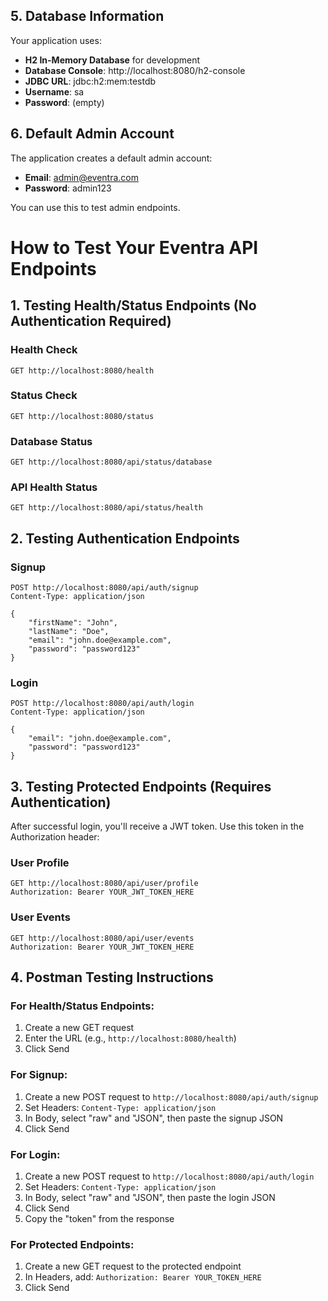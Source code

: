 
## 5. Database Information

Your application uses:
- **H2 In-Memory Database** for development
- **Database Console**: http://localhost:8080/h2-console
- **JDBC URL**: jdbc:h2:mem:testdb
- **Username**: sa
- **Password**: (empty)

## 6. Default Admin Account

The application creates a default admin account:
- **Email**: admin@eventra.com
- **Password**: admin123

You can use this to test admin endpoints.
# How to Test Your Eventra API Endpoints

## 1. Testing Health/Status Endpoints (No Authentication Required)

### Health Check
```
GET http://localhost:8080/health
```

### Status Check  
```
GET http://localhost:8080/status
```

### Database Status
```
GET http://localhost:8080/api/status/database
```

### API Health Status
```
GET http://localhost:8080/api/status/health
```

## 2. Testing Authentication Endpoints

### Signup
```
POST http://localhost:8080/api/auth/signup
Content-Type: application/json

{
    "firstName": "John",
    "lastName": "Doe", 
    "email": "john.doe@example.com",
    "password": "password123"
}
```

### Login
```
POST http://localhost:8080/api/auth/login
Content-Type: application/json

{
    "email": "john.doe@example.com",
    "password": "password123"
}
```

## 3. Testing Protected Endpoints (Requires Authentication)

After successful login, you'll receive a JWT token. Use this token in the Authorization header:

### User Profile
```
GET http://localhost:8080/api/user/profile
Authorization: Bearer YOUR_JWT_TOKEN_HERE
```

### User Events
```
GET http://localhost:8080/api/user/events
Authorization: Bearer YOUR_JWT_TOKEN_HERE
```

## 4. Postman Testing Instructions

### For Health/Status Endpoints:
1. Create a new GET request
2. Enter the URL (e.g., `http://localhost:8080/health`)
3. Click Send

### For Signup:
1. Create a new POST request to `http://localhost:8080/api/auth/signup`
2. Set Headers: `Content-Type: application/json`
3. In Body, select "raw" and "JSON", then paste the signup JSON
4. Click Send

### For Login:
1. Create a new POST request to `http://localhost:8080/api/auth/login`
2. Set Headers: `Content-Type: application/json`
3. In Body, select "raw" and "JSON", then paste the login JSON
4. Click Send
5. Copy the "token" from the response

### For Protected Endpoints:
1. Create a new GET request to the protected endpoint
2. In Headers, add: `Authorization: Bearer YOUR_TOKEN_HERE`
3. Click Send
